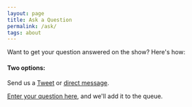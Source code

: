 ```yaml
---
layout: page
title: Ask a Question
permalink: /ask/
tags: about
---
```


<p>
Want to get your question answered on the show? Here's how:
</p>

<h4>Two options:</h4>

<p>
Send us a <a href="https://twitter.com/{{site.twitter_username}}">Tweet</a> or <a href="{{site.twitter_dm_url}}">direct message</a>.
</p>

<p>
<a href="{{site.question_form_url}}">Enter your question here</a>, and we'll add it to the queue.
</p>
